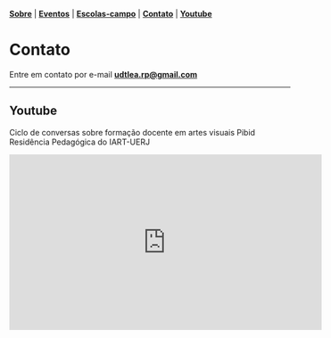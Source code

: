 <link href="./style.css" rel="stylesheet">
<meta charset="UTF-8">

[**Sobre**](#sobre) | [**Eventos**](#eventos) | [**Escolas-campo**](./escolascampo) | [**Contato**](./contato) | [**Youtube**](./youtube) 



# Contato


Entre em contato por e-mail [**udtlea.rp@gmail.com**](mailto:udtlead@gmail.com)
___

## Youtube

Ciclo de conversas sobre formação docente em artes visuais Pibid Residência Pedagógica do IART-UERJ
<iframe width="560" height="315" src="https://www.youtube.com/embed/RuIP_oIRRd4" title="YouTube video player" frameborder="0" allow="accelerometer; autoplay; clipboard-write; encrypted-media; gyroscope; picture-in-picture" allowfullscreen></iframe> 
